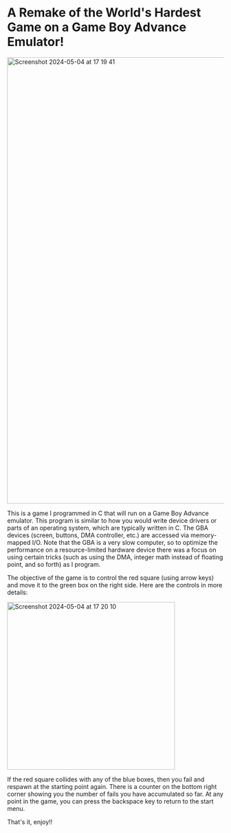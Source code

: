 # A Remake of the World's Hardest Game on a Game Boy Advance Emulator! 
<img width="1038" alt="Screenshot 2024-05-04 at 17 19 41" src="https://github.com/tiffanyni/My-GBA-Game/assets/167052032/9f16d372-4b21-4bab-80d0-22367ceed471">

This is a game I programmed in C that will run on a Game Boy Advance emulator.
This program is similar to how you would write device drivers or parts of an operating system, which are typically written in C. The GBA devices (screen, buttons, DMA controller, etc.) are accessed via memory-mapped I/O. Note that the GBA is a very slow computer, so to optimize the performance on a resource-limited hardware device there was a focus on using certain tricks (such as using the DMA, integer math instead of floating point, and so forth) as I program. 

The objective of the game is to control the red square (using arrow keys) and move it to the green box on the right side. Here are the controls in more details:

<img width="390" alt="Screenshot 2024-05-04 at 17 20 10" src="https://github.com/tiffanyni/My-GBA-Game/assets/167052032/2ee1ea90-ec80-47ba-8685-41032e9d67a7">

If the red square collides with any of the blue boxes, then you fail and respawn at the starting point again. There is a counter on the bottom right corner showing you the number of fails you have accumulated so far. At any point in the game, you can press the backspace key to return to the start menu.

That's it, enjoy!!
